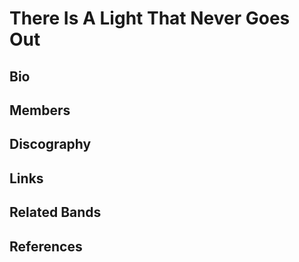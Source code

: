 # There Is A Light That Never Goes Out
 
## Bio
 
## Members
 
## Discography
 
## Links

## Related Bands

## References